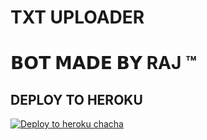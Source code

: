 # TXT UPLOADER

# 𝗕𝗢𝗧 𝗠𝗔𝗗𝗘 𝗕𝗬 RAJ ™


## DEPLOY TO HEROKU


[![Deploy to heroku chacha](https://www.herokucdn.com/deploy/button.svg)](https://dashboard.heroku.com/new?template=https://github.com/hemendrasahu67/Pay-bot9-raj/tree/main)
